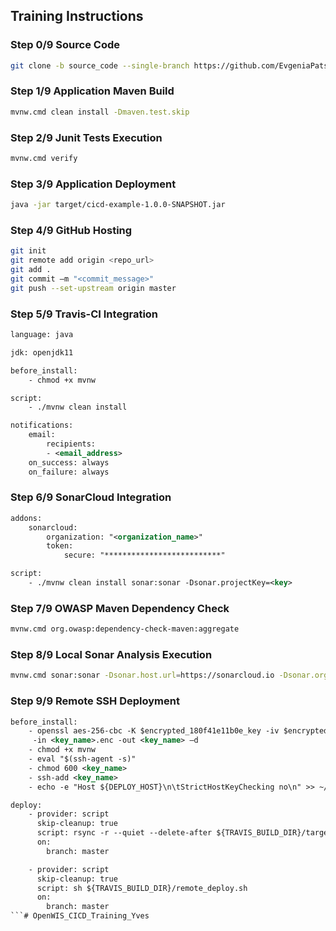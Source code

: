 ## Training Instructions 

### Step 0/9 Source Code

``` bash
git clone -b source_code --single-branch https://github.com/EvgeniaPatsoni/OpenWIS_Training.git 
```

### Step 1/9 Application Maven Build

``` bash
mvnw.cmd clean install -Dmaven.test.skip 
``` 

### Step 2/9 Junit Tests Execution

``` bash
mvnw.cmd verify 
```


### Step 3/9 Application Deployment 

``` bash
java -jar target/cicd-example-1.0.0-SNAPSHOT.jar 
```

### Step 4/9 GitHub Hosting

``` bash
git init
git remote add origin <repo_url>
git add .
git commit –m "<commit_message>"
git push --set-upstream origin master
```

### Step 5/9 Travis-CI Integration

```xml
language: java

jdk: openjdk11

before_install:
	- chmod +x mvnw

script:
	- ./mvnw clean install
```

```xml
notifications:
 	email:
		recipients:
		- <email_address>
	on_success: always
	on_failure: always
```

### Step 6/9 SonarCloud Integration
```xml
addons:
	sonarcloud:
		organization: "<organization_name>"
		token:
			secure: "**************************"

script:
	- ./mvnw clean install sonar:sonar -Dsonar.projectKey=<key>
```

### Step 7/9 OWASP Maven Dependency Check
``` bash
mvnw.cmd org.owasp:dependency-check-maven:aggregate
```

### Step 8/9 Local Sonar Analysis Execution
``` bash
mvnw.cmd sonar:sonar -Dsonar.host.url=https://sonarcloud.io -Dsonar.organization=<organization_name> -Dsonar.projectKey=<key> -Dsonar.login=<token> 
```

### Step 9/9 Remote SSH Deployment
```xml
before_install:
	- openssl aes-256-cbc -K $encrypted_180f41e11b0e_key -iv $encrypted_180f41e11b0e_iv
	 -in <key_name>.enc -out <key_name> –d
	- chmod +x mvnw
	- eval "$(ssh-agent -s)"
	- chmod 600 <key_name>
	- ssh-add <key_name>
	- echo -e "Host ${DEPLOY_HOST}\n\tStrictHostKeyChecking no\n" >> ~/.ssh/config

deploy:
	- provider: script
	  skip-cleanup: true
	  script: rsync -r --quiet --delete-after ${TRAVIS_BUILD_DIR}/target/cicd-example-*.jar ${DEPLOY_USER}@${DEPLOY_HOST}:${DEPLOY_DIRECTORY}    
	  on:
	  	branch: master

	- provider: script
	  skip-cleanup: true
	  script: sh ${TRAVIS_BUILD_DIR}/remote_deploy.sh
	  on:
	  	branch: master
```# OpenWIS_CICD_Training_Yves
